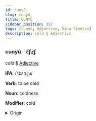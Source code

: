 ```yaml
---
id: cunyû
slug: cunyû
title: CUNYÛ
sidebar_position: 357
tags: [cunyû, Adjective, Sino-Tibetan]
description: cold § Adjective
---
```


### cunyû&emsp;<span kind="abugida">ꞇ̃ʃɀʄ</span>

*cold* **§** [Adjective](../../tags/Adjective)

**IPA**: /ˈt͡ɕʌn.ju/

**Verb**: to be cold

**Noun**: coldness

**Modifier**: cold

<details>
    <summary>Origin</summary>
    Tibetan གྲང་མོ grang mo /ʈ͡ʂʰəŋ˩˧.ŋu˥˥/<br/>
    <em>Sino-Tibetan Language Family</em>
</details>